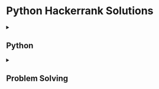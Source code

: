 # Python Hackerrank Solutions

<details><summary><h2>Python</h2></summary>
    
<h3>Introduction</h3>
    
- [x] [Say "Hello, World!" With Python](https://github.com/Kevin-Lago/python-hackerrank-solutions/tree/main/src/python/introduction/say_hello_world_with_python)
- [x] [Python If-Else](https://github.com/Kevin-Lago/python-hackerrank-solutions/tree/main/src/python/introduction/python_if_else)
- [x] [Arithmetic Operators](https://github.com/Kevin-Lago/python-hackerrank-solutions/tree/main/src/python/introduction/arithmetic_operators)
- [x] [Python: Division](https://github.com/Kevin-Lago/python-hackerrank-solutions/tree/main/src/python/introduction/python_division)
- [x] [Loops](https://github.com/Kevin-Lago/python-hackerrank-solutions/tree/main/src/python/introduction/loops)
- [x] [Write a Function](https://github.com/Kevin-Lago/python-hackerrank-solutions/tree/main/src/python/introduction/write_a_function)
- [x] [Print Function](https://github.com/Kevin-Lago/python-hackerrank-solutions/tree/main/src/python/introduction/print_function)

<h3>Basic Data Types</h3>

- [x] [List Comprehensions](https://github.com/Kevin-Lago/python-hackerrank-solutions/tree/main/src/python/basic_data_types/list_comprehensions)
- [x] [Find the Runner-Up Score!](https://github.com/Kevin-Lago/python-hackerrank-solutions/tree/main/src/python/basic_data_types/find_the_runner_up_score)
- [x] [Nested Lists](https://github.com/Kevin-Lago/python-hackerrank-solutions/tree/main/src/python/basic_data_types/nested_lists)
- [x] [Finding the Percentage](https://github.com/Kevin-Lago/python-hackerrank-solutions/tree/main/src/python/basic_data_types/finding_the_percentage)
- [x] [Lists](https://github.com/Kevin-Lago/python-hackerrank-solutions/tree/main/src/python/basic_data_types/lists)
- [x] [Tuples](https://github.com/Kevin-Lago/python-hackerrank-solutions/tree/main/src/python/basic_data_types/tuples)

<h3>Strings</h3>

- [x] [sWAP cASE](https://github.com/Kevin-Lago/python-hackerrank-solutions/tree/main/src/python/strings/swap_case)
- [x] [String Split and Join](https://github.com/Kevin-Lago/python-hackerrank-solutions/tree/main/src/python/strings/string_split_and_join)
- [x] [What's Your Name](https://github.com/Kevin-Lago/python-hackerrank-solutions/tree/main/src/python/strings/whats_your_name)
- [x] [Mutations](https://github.com/Kevin-Lago/python-hackerrank-solutions/tree/main/src/python/strings/mutations)
- [x] [Find a String](https://github.com/Kevin-Lago/python-hackerrank-solutions/tree/main/src/python/strings/find_a_string)
- [x] [String Validators](https://github.com/Kevin-Lago/python-hackerrank-solutions/tree/main/src/python/strings/string_validators)
- [x] [Text Alignment](https://github.com/Kevin-Lago/python-hackerrank-solutions/tree/main/src/python/strings/text_alignment)
- [x] [Text Wrap](https://github.com/Kevin-Lago/python-hackerrank-solutions/tree/main/src/python/strings/text_wrap)
- [x] [Designer Door Mat](https://github.com/Kevin-Lago/python-hackerrank-solutions/tree/main/src/python/strings/designer_door_mat)
- [x] [Alphabet Rangoli](https://github.com/Kevin-Lago/python-hackerrank-solutions/tree/main/src/python/strings/alphabet_rangoli)
- [x] [Capitalize!](https://github.com/Kevin-Lago/python-hackerrank-solutions/tree/main/src/python/strings/capitalize)
- [x] [String Formatting](https://github.com/Kevin-Lago/python-hackerrank-solutions/tree/main/src/python/strings/string_formatting)
- [x] [The Minion Game](https://github.com/Kevin-Lago/python-hackerrank-solutions/tree/main/src/python/strings/the_minion_game)
- [x] [Merge The Tools!](https://github.com/Kevin-Lago/python-hackerrank-solutions/tree/main/src/python/strings/merge_the_tools)

<h3>Sets</h3>

- [x] [Introduction to Sets](https://github.com/Kevin-Lago/python-hackerrank-solutions/tree/main/src/python/sets/introduction_to_sets)
- [x] [No Idea!](https://github.com/Kevin-Lago/python-hackerrank-solutions/tree/main/src/python/sets/no_idea)
- [x] [Symmetric Difference](https://github.com/Kevin-Lago/python-hackerrank-solutions/tree/main/src/python/sets/symmetric_difference)
- [x] [Set .add()](https://github.com/Kevin-Lago/python-hackerrank-solutions/tree/main/src/python/sets/set_add)
- [x] [Set .discard(), .remove() & .pop()](https://github.com/Kevin-Lago/python-hackerrank-solutions/tree/main/src/python/sets/set_discard_remove_and_pop)
- [x] [Set .union() Operation](https://github.com/Kevin-Lago/python-hackerrank-solutions/tree/main/src/python/sets/set_union_operation)
- [x] [Set .intersection() Operation](https://github.com/Kevin-Lago/python-hackerrank-solutions/tree/main/src/python/sets/set_intersection_operation)
- [x] [Set .difference() Operation](https://github.com/Kevin-Lago/python-hackerrank-solutions/tree/main/src/python/sets/set_difference_operation)
- [x] [Set .symmetric_difference() Operation](https://github.com/Kevin-Lago/python-hackerrank-solutions/tree/main/src/python/sets/set_symmetric_difference_operation)
- [x] [Set Mutations](https://github.com/Kevin-Lago/python-hackerrank-solutions/tree/main/src/python/sets/set_mutations)
- [x] [The Captain's Room](https://github.com/Kevin-Lago/python-hackerrank-solutions/tree/main/src/python/sets/the_captains_room)
- [x] [Check Subset](https://github.com/Kevin-Lago/python-hackerrank-solutions/tree/main/src/python/sets/check_subset)
- [x] [Check Strict Superset](https://github.com/Kevin-Lago/python-hackerrank-solutions/tree/main/src/python/sets/check_strict_superset)

<h3>Math</h3>

- [x] [Polar Coordinates](https://github.com/Kevin-Lago/python-hackerrank-solutions/tree/main/src/python/math/polar_coordinates)
- [x] [Find Angle MBC](https://github.com/Kevin-Lago/python-hackerrank-solutions/tree/main/src/python/math/find_angle_mbc)
- [x] [Triangle Quest 2](https://github.com/Kevin-Lago/python-hackerrank-solutions/tree/main/src/python/math/triangle_quest_2)
- [x] [Mod Divmod](https://github.com/Kevin-Lago/python-hackerrank-solutions/tree/main/src/python/math/mod_divmod)
- [x] [Power - Mod Power](https://github.com/Kevin-Lago/python-hackerrank-solutions/tree/main/src/python/math/power_mod_power)
- [x] [Integers Come In All Sizes](https://github.com/Kevin-Lago/python-hackerrank-solutions/tree/main/src/python/math/integers_come_in_all_sizes)

<h3>Itertools</h3>

- [x] [itertools.product()](https://github.com/Kevin-Lago/python-hackerrank-solutions/tree/main/src/python/itertools/itertools_product)
- [x] [itertools.permutations()](https://github.com/Kevin-Lago/python-hackerrank-solutions/tree/main/src/python/itertools/itertools_permutations)
- [x] [itertools.combinations()](https://github.com/Kevin-Lago/python-hackerrank-solutions/tree/main/src/python/itertools/itertools_combinations)
- [x] [itertools.combinations_with_replacement()](https://github.com/Kevin-Lago/python-hackerrank-solutions/tree/main/src/python/itertools/itertools_combinations_with_replacement)
- [x] [Compress the String!](https://github.com/Kevin-Lago/python-hackerrank-solutions/tree/main/src/python/itertools/compress_the_string)
- [x] [Iterables and Iterators](https://github.com/Kevin-Lago/python-hackerrank-solutions/tree/main/src/python/itertools/iterables_and_iterators)
- [x] [Maximize It!](https://github.com/Kevin-Lago/python-hackerrank-solutions/tree/main/src/python/itertools/maximize_it)

<h3>Collections</h3>

- [x] [collections.Counter()](https://github.com/Kevin-Lago/python-hackerrank-solutions/tree/main/src/python/collections/collections_counter)
- [x] [DefaultDict Tutorial](https://github.com/Kevin-Lago/python-hackerrank-solutions/tree/main/src/python/collections/defaultdict_tutorial)
- [x] [Collections.namedtuple()](https://github.com/Kevin-Lago/python-hackerrank-solutions/tree/main/src/python/collections/collections_namedtuple)
- [x] [Collections.OrderedDict()](https://github.com/Kevin-Lago/python-hackerrank-solutions/tree/main/src/python/collections/collections_ordereddict)
- [x] [Word Order](https://github.com/Kevin-Lago/python-hackerrank-solutions/tree/main/src/python/collections/word_order)
- [x] [Collections.deque()](https://github.com/Kevin-Lago/python-hackerrank-solutions/tree/main/src/python/collections/collections_deque)
- [x] [Company Logo](https://github.com/Kevin-Lago/python-hackerrank-solutions/tree/main/src/python/collections/company_logo)
- [x] [Piling Up!](https://github.com/Kevin-Lago/python-hackerrank-solutions/tree/main/src/python/collections/piling_up)

<h3>Date and Time</h3>

- [x] [Calendar Module](https://github.com/Kevin-Lago/python-hackerrank-solutions/tree/main/src/python/date_and_time/calendar_module)
- [x] [Time Delta](https://github.com/Kevin-Lago/python-hackerrank-solutions/tree/main/src/python/date_and_time/time_delta)

<h3>Errors and Exceptions</h3>

- [x] [Exceptions](https://github.com/Kevin-Lago/python-hackerrank-solutions/tree/main/src/python/errors_and_exceptions/exceptions)
- [x] [Incorrect Regex](https://github.com/Kevin-Lago/python-hackerrank-solutions/tree/main/src/python/errors_and_exceptions/incorrect_regex)

<h3>Classes</h3>

- [x] [Classes: Dealing With Complex Numbers](https://github.com/Kevin-Lago/python-hackerrank-solutions/tree/main/src/python/classes/classes_dealing_with_complex_numbers)
- [x] [Class 2 - Find the Torsional Angle](https://github.com/Kevin-Lago/python-hackerrank-solutions/tree/main/src/python/classes/class_2_find_the_torsional_angle)

<h3>Built-Ins</h3>

- [x] [Zipped!](https://github.com/Kevin-Lago/python-hackerrank-solutions/tree/main/src/python/built_ins/zipped)
- [x] [Input()](https://github.com/Kevin-Lago/python-hackerrank-solutions/tree/main/src/python/built_ins/input)
- [x] [Python Evaluation](https://github.com/Kevin-Lago/python-hackerrank-solutions/tree/main/src/python/built_ins/python_evaluation)
- [x] [Athlete Sort](https://github.com/Kevin-Lago/python-hackerrank-solutions/tree/main/src/python/built_ins/athlete_sort)
- [x] [Any or All](https://github.com/Kevin-Lago/python-hackerrank-solutions/tree/main/src/python/built_ins/any_or_all)
- [x] [ginortS](https://github.com/Kevin-Lago/python-hackerrank-solutions/tree/main/src/python/built_ins/ginorts)

<h3>Python Functionals</h3>

- [x] [Map and Lambda Function](https://github.com/Kevin-Lago/python-hackerrank-solutions/tree/main/src/python/python_functionals/map_and_lambda_function)
- [x] [Validating Email Addresses With a Filter](https://github.com/Kevin-Lago/python-hackerrank-solutions/tree/main/src/python/python_functionals/validating_email_addresses_with_a_filter)
- [x] [Reduce Function](https://github.com/Kevin-Lago/python-hackerrank-solutions/tree/main/src/python/python_functionals/reduce_function)

<h3>Regex and Parsing</h3>

- [x] [Detect Floating Point Number](https://github.com/Kevin-Lago/python-hackerrank-solutions/tree/main/src/python/regex_and_parsing/detect_floating_point_number)
- [x] [Re.split()](https://github.com/Kevin-Lago/python-hackerrank-solutions/tree/main/src/python/regex_and_parsing/re_split)
- [x] [Group(), Groups() & GroupDict()](https://github.com/Kevin-Lago/python-hackerrank-solutions/tree/main/src/python/regex_and_parsing/group_groups_and_groupdict)
- [x] [Re.findall() & Re.finditer()](https://github.com/Kevin-Lago/python-hackerrank-solutions/tree/main/src/python/regex_and_parsing/re_findall_and_re_finditer)
- [x] [Re.start() & Re.end()](https://github.com/Kevin-Lago/python-hackerrank-solutions/tree/main/src/python/regex_and_parsing/re_start_and_re_end)
- [x] [Regex Substitution](https://github.com/Kevin-Lago/python-hackerrank-solutions/tree/main/src/python/regex_and_parsing/regex_substitution)
- [x] [Validating Roman Numerals](https://github.com/Kevin-Lago/python-hackerrank-solutions/tree/main/src/python/regex_and_parsing/validating_roman_numerals)
- [x] [Validating phone numbers](https://github.com/Kevin-Lago/python-hackerrank-solutions/tree/main/src/python/regex_and_parsing/validating_phone_numbers)
- [x] [Validating and Parsing Email Addresses](https://github.com/Kevin-Lago/python-hackerrank-solutions/tree/main/src/python/regex_and_parsing/validating_and_parsing_email_addresses)
- [x] [Hex Color Code](https://github.com/Kevin-Lago/python-hackerrank-solutions/tree/main/src/python/regex_and_parsing/hex_color_code)
- [x] [HTML Parser - Part 1](https://github.com/Kevin-Lago/python-hackerrank-solutions/tree/main/src/python/regex_and_parsing/html_parser_part_1)
- [x] [HTML Parser - Part 2](https://github.com/Kevin-Lago/python-hackerrank-solutions/tree/main/src/python/regex_and_parsing/html_parser_part_2)
- [x] [Detect HTML Tags, Attributes and Attribute Values](https://github.com/Kevin-Lago/python-hackerrank-solutions/tree/main/src/python/regex_and_parsing/detect_html_tags_attributes_and_attribute_values)
- [x] [Validating UID](https://github.com/Kevin-Lago/python-hackerrank-solutions/tree/main/src/python/regex_and_parsing/validating_uid)
- [x] [Validating Credit Card Numbers](https://github.com/Kevin-Lago/python-hackerrank-solutions/tree/main/src/python/regex_and_parsing/validating_credit_card_numbers)
- [x] [Validating Postal Codes](https://github.com/Kevin-Lago/python-hackerrank-solutions/tree/main/src/python/regex_and_parsing/validating_postal_codes)
- [x] [Matrix Script](https://github.com/Kevin-Lago/python-hackerrank-solutions/tree/main/src/python/regex_and_parsing/matrix_script)

<h3>XML</h3>

- [x] [XML 1 - Find the Score](https://github.com/Kevin-Lago/python-hackerrank-solutions/tree/main/src/python/xml/xml_1_find_the_score)
- [x] [XML2 - Find the Maximum Depth](https://github.com/Kevin-Lago/python-hackerrank-solutions/tree/main/src/python/xml/xml2_find_the_maximum_depth)

<h3>Closures and Decorators</h3>

- [x] [Standardize Mobile Number Using Decorators](https://github.com/Kevin-Lago/python-hackerrank-solutions/tree/main/src/python/closures_and_decorators/standardize_mobile_number_using_decorators)
- [x] [Decorators 2 - Name Directory](https://github.com/Kevin-Lago/python-hackerrank-solutions/tree/main/src/python/closures_and_decorators/decorators_2_name_directory)

<h3>Numpy</h3>

- [x] [Arrays](https://github.com/Kevin-Lago/python-hackerrank-solutions/tree/main/src/python/numpy/arrays)
- [x] [Shape and Reshape](https://github.com/Kevin-Lago/python-hackerrank-solutions/tree/main/src/python/numpy/shape_and_reshape)
- [x] [Transpose and Flatten](https://github.com/Kevin-Lago/python-hackerrank-solutions/tree/main/src/python/numpy/transpose_and_flatten)
- [x] [Concatenate](https://github.com/Kevin-Lago/python-hackerrank-solutions/tree/main/src/python/numpy/concatenate)
- [x] [Zeroes and Ones](https://github.com/Kevin-Lago/python-hackerrank-solutions/tree/main/src/python/numpy/zeros_and_ones)
- [x] [Eye and Identity](https://github.com/Kevin-Lago/python-hackerrank-solutions/tree/main/src/python/numpy/eye_and_identity)
- [x] [Array Mathematics](https://github.com/Kevin-Lago/python-hackerrank-solutions/tree/main/src/python/numpy/array_mathematics)
- [x] [Floor, Ceil and Rint](https://github.com/Kevin-Lago/python-hackerrank-solutions/tree/main/src/python/numpy/floor_ceil_and_rint)
- [x] [Sum and Prod](https://github.com/Kevin-Lago/python-hackerrank-solutions/tree/main/src/python/numpy/sum_and_prod)
- [x] [Min and Max](https://github.com/Kevin-Lago/python-hackerrank-solutions/tree/main/src/python/numpy/min_and_max)
- [x] [Mean, Var, and Std](https://github.com/Kevin-Lago/python-hackerrank-solutions/tree/main/src/python/numpy/mean_var_and_std)
- [x] [Dot and Cross](https://github.com/Kevin-Lago/python-hackerrank-solutions/tree/main/src/python/numpy/dot_and_cross)
- [x] [Inner and Outer](https://github.com/Kevin-Lago/python-hackerrank-solutions/tree/main/src/python/numpy/inner_and_outer)
- [x] [Polynomials](https://github.com/Kevin-Lago/python-hackerrank-solutions/tree/main/src/python/numpy/polynomials)
- [x] [Linear Algebra](https://github.com/Kevin-Lago/python-hackerrank-solutions/tree/main/src/python/numpy/linear_algebra)

<h3>Debugging</h3>

- [x] [Words Score](https://github.com/Kevin-Lago/python-hackerrank-solutions/tree/main/src/python/debugging/words_score)
- [x] [Default Arguments](https://github.com/Kevin-Lago/python-hackerrank-solutions/tree/main/src/python/debugging/default_arguments)
</details>

<details><summary><h2>Problem Solving</h2></summary>


</details>
